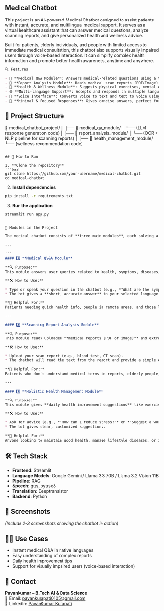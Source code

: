 ## Medical Chatbot
This project is an AI-powered Medical Chatbot designed to assist patients with instant, accurate, and multilingual medical support. It serves as a virtual healthcare assistant that can answer medical questions, analyze scanning reports, and give personalized health and wellness advice.

Built for patients, elderly individuals, and people with limited access to immediate medical consultation, this chatbot also supports visually impaired users through voice-based interaction. It can simplify complex health information and promote better health awareness, anytime and anywhere.

```markdown
🔍 Features

- 🧠 **Medical Q&A Module**: Answers medical-related questions using a trained LLM and using RAG Pipeline.
- 📄 **Report Analysis Module**: Reads medical scan reports (PDF/Image) and provides key insights finetuned LLM.
- 🌿 **Health & Wellness Module**: Suggests physical exercises, mental wellness tips, and health management advice.
- 🌐 **Multi-language Support**: Accepts and responds in multiple languages.
- 🎤 **Voice Interface**: Converts voice to text and text to voice using Speech-to-Text and Text-to-Speech.
- 💬 **Minimal & Focused Responses**: Gives concise answers, perfect for real-time assistance.

```

## 🧱 Project Structure

📁 medical\_chatbot\_project/
│
├── 📁 medical\_qa\_module/
│   └── (LLM response generation code)
│
├── 📁 report\_analysis\_module/
│   └── (OCR + NLP pipeline for scanning reports)
│
├── 📁 health\_management\_module/
    └── (wellness recommendation code)


````

## 🚀 How to Run

1. **Clone the repository**
```bash
git clone https://github.com/your-username/medical-chatbot.git
cd medical-chatbot
````

2. **Install dependencies**

```bash
pip install -r requirements.txt
```

3. **Run the application**

```bash
streamlit run app.py
```

```markdown

🧩 Modules in the Project

The medical chatbot consists of **three main modules**, each solving a specific problem in healthcare assistance:

---

'''
#### 1️⃣ **Medical Q\&A Module**

**🔍 Purpose:**
This module answers user queries related to health, symptoms, diseases, and general medical knowledge. It uses a Language Model (LLM) trained or prompted on medical data.

**🛠️ How to Use:**

* Type or speak your question in the chatbot (e.g., *"What are the symptoms of diabetes?"*)
* The bot gives a **short, accurate answer** in your selected language.

**👥 Helpful For:**
Patients needing quick health info, people in remote areas, and those looking for trustworthy answers without searching online.

---

#### 2️⃣ **Scanning Report Analysis Module**

**🔍 Purpose:**
This module reads uploaded **medical reports (PDF or image)** and extracts important details. It uses OCR (Optical Character Recognition) to read text and NLP to interpret it.

**🛠️ How to Use:**

* Upload your scan report (e.g., blood test, CT scan).
* The chatbot will read the text from the report and provide a simple explanation of key findings (e.g., *"Your hemoglobin level is slightly low. It may indicate anemia."*).

**👥 Helpful For:**
Patients who don’t understand medical terms in reports, elderly people, and those who want a second opinion in plain language.

---

#### 3️⃣ **Holistic Health Management Module**

**🔍 Purpose:**
This module gives **daily health improvement suggestions** like exercises, mental health tips, sleep routines, and food habits based on user needs or health conditions.

**🛠️ How to Use:**

* Ask for advice (e.g., *"How can I reduce stress?"* or *"Suggest a workout plan for weight loss"*)
* The bot gives clear, customized suggestions.

**👥 Helpful For:**
Anyone looking to maintain good health, manage lifestyle diseases, or improve physical and mental well-being.

```


## 🛠️ Tech Stack

* **Frontend**: Streamlit
* **Language Models**: Google Gemini / Llama 3.3 70B / Llama 3.2 Vision 11B
* **Pipeline**: RAG
* **Speech**: gtts, pyttsx3
* **Translation**: Deeptranslator
* **Backend**: Python

## 📸 Screenshots

*(Include 2-3 screenshots showing the chatbot in action)*

## 👨‍⚕️ Use Cases

* Instant medical Q\&A in native languages
* Easy understanding of complex reports
* Daily health improvement tips
* Support for visually impaired users (voice-based interaction)

## 🤝 Contact

**Pavankumar – B.Tech AI & Data Science**  
📧 Email: [pavankurapati0105@gmail.com](mailto:pavankurapati0105@gmail.com)  
🔗 LinkedIn: [PavanKumar Kurapati](https://www.linkedin.com/in/pavankumar-kurapati/)


